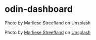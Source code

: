 # odin-dashboard

Photo by Marliese Streefland on Unsplash

Photo by <a href="https://unsplash.com/@marliesebrandsma?utm_source=unsplash&utm_medium=referral&utm_content=creditCopyText">Marliese Streefland</a> on <a href="https://unsplash.com/s/photos/dog?utm_source=unsplash&utm_medium=referral&utm_content=creditCopyText">Unsplash</a>
  
